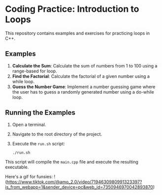 # Coding Practice: Introduction to Loops

This repository contains examples and exercises for practicing loops in C++.

## Examples

1. **Calculate the Sum**: Calculate the sum of numbers from 1 to 100 using a range-based for loop.
2. **Find the Factorial**: Calculate the factorial of a given number using a while loop.
3. **Guess the Number Game**: Implement a number guessing game where the user has to guess a randomly generated number using a do-while loop.
 
## Running the Examples

1. Open a terminal.
2. Navigate to the root directory of the project.
3. Execute the `run.sh` script:

    ```bash
    ./run.sh
    ```

This script will compile the `main.cpp` file and execute the resulting executable.

Here's a gif for funsies:
!(https://www.tiktok.com/@amo_2.0/video/7194630980991323397?is_from_webapp=1&sender_device=pc&web_id=7350946970042893870)


